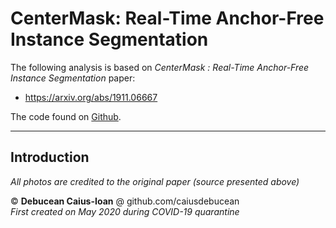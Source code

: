 # CenterMask: Real-Time Anchor-Free Instance Segmentation
The following analysis is based on _CenterMask : Real-Time Anchor-Free Instance Segmentation_ paper:

* https://arxiv.org/abs/1911.06667

The code found on [Github](https://github.com/youngwanLEE/CenterMask).

___

## Introduction


_All photos are credited to the original paper (source presented above)_

<div>&copy; <b>Debucean Caius-Ioan</b> @ github.com/caiusdebucean</div>
<div> <i>First created on May 2020 during COVID-19 quarantine </i></div>